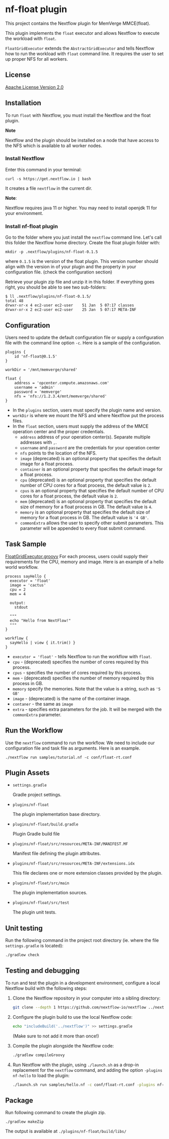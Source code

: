 # nf-float plugin

This project contains the Nextflow plugin for MemVerge MMCE(float).

This plugin implements the `float` executor and allows Nextflow to execute the
workload with `float`.

`FloatGridExecutor` extends the `AbstractGridExecutor` and tells Nextflow how
to run the workload with `float` command line.  It requires the user to set up
proper NFS for all workers.

## License

[Apache License Version 2.0](./LICENSE)

## Installation

To run `float` with Nextflow, you must install the Nextflow and the float plugin.

__Note__

Nextflow and the plugin should be installed on a node that have 
access to the NFS which is available to all worker nodes.

### Install Nextflow

Enter this command in your terminal:
```
curl -s https://get.nextflow.io | bash
```
It creates a file `nextflow` in the current dir.

__Note__:

Nextflow requires java 11 or higher.  You may need to install openjdk 11 
for your environment.


### Install nf-float plugin

Go to the folder where you just install the `nextflow` command line.
Let's call this folder the Nextflow home directory.
Create the float plugin folder with:
```
mkdir -p .nextflow/plugins/nf-float-0.1.5
```
where `0.1.5` is the version of the float plugin.  This version number should 
align with the version in of your plugin and the property in your configuration
file. (check the configuration section)

Retrieve your plugin zip file and unzip it in this folder.
If everything goes right, you should be able to see two sub-folders:
```
$ ll .nextflow/plugins/nf-float-0.1.5/
total 48
drwxr-xr-x 4 ec2-user ec2-user    51 Jan  5 07:17 classes
drwxr-xr-x 2 ec2-user ec2-user    25 Jan  5 07:17 META-INF
```

## Configuration

Users need to update the default configuration file or supply a configuration
file with the command line option `-c`.  Here is a sample of the configuration.

```
plugins {
    id 'nf-float@0.1.5'
}

workDir = '/mnt/memverge/shared'

float {
    address = 'opcenter.compute.amazonaws.com'
    username = 'admin'
    password = 'memverge'
    nfs = 'nfs://1.2.3.4/mnt/memverge/shared'
}
```

* In the `plugins` section, users must specify the plugin name and version.
* `workDir` is where we mount the NFS and where Nextflow put the process files.
* In the `float` section, users must supply the address of the MMCE operation
  center and the proper credentials.
  * `address` address of your operation center(s).  Separate multiple addresses with `,`.
  * `username` and `password` are the credentials for your operation center
  * `nfs` points to the location of the NFS.
  * `image` (deprecated) is an optional property that specifies the default image for a float process.
  * `container` is an optional property that specifies the default image for a float process.
  * `cpu` (deprecated) is an optional property that specifies the default number of 
    CPU cores for a float process, the default value is `2`.
  * `cpus` is an optional property that specifies the default number of
    CPU cores for a float process, the default value is `2`.
  * `mem` (deprecated) is an optional property that specifies the default size of memory for a
    float process in GB.  The default value is `4`.
  * `memory` is an optional property that specifies the default size of memory for a
    float process in GB.  The default value is `'4 GB'`.
  * `commonExtra` allows the user to specify other submit parameters.  This parameter
    will be appended to every float submit command.

## Task Sample
[FloatGridExecutor.groovy](plugins%2Fnf-float%2Fsrc%2Fmain%2Fcom%2Fmemverge%2Fnextflow%2FFloatGridExecutor.groovy)
For each process, users could supply their requirements for the CPU, memory and image.
Here is an example of a hello world workflow.

```
process sayHello {
  executor = 'float'
  image = 'cactus'
  cpu = 2
  mem = 4

  output:
    stdout

  """
  echo "Hello from NextFlow!"
  """
}

workflow {
  sayHello | view { it.trim() }
}
```

* `executor = 'float'` - tells Nextflow to run the workflow with `float`.
* `cpu` - (deprecated) specifies the number of cores required by this process.
* `cpus` - specifies the number of cores required by this process.
* `mem` - (deprecated) specifies the number of memory required by this process in GB.
* `memory` specify the memories.  Note that the value is a string, such as `'5 GB'`
* `image` - (deprecated) is the name of the container image.
* `contaner` - the same as `image`
* `extra` - specifies extra parameters for the job.  It will be merged with
            the `commonExtra` parameter. 

## Run the Workflow

Use the `nextflow` command to run the workflow.  We need to include our configuration
file and task file as arguments.  Here is an example.

```
./nextflow run samples/tutorial.nf -c conf/float-rt.conf
```

## Plugin Assets
                    
- `settings.gradle`
 
    Gradle project settings. 

- `plugins/nf-float`
    
    The plugin implementation base directory.

- `plugins/nf-float/build.gradle` 
    
    Plugin Gradle build file

- `plugins/nf-float/src/resources/META-INF/MANIFEST.MF` 
    
    Manifest file defining the plugin attributes.

- `plugins/nf-float/src/resources/META-INF/extensions.idx`
    
    This file declares one or more extension classes provided by the plugin.

- `plugins/nf-float/src/main` 

    The plugin implementation sources.

- `plugins/nf-float/src/test` 
                             
    The plugin unit tests. 

## Unit testing 

Run the following command in the project root directory (ie. where the file `settings.gradle` is located):

```bash
./gradlew check
```

## Testing and debugging

To run and test the plugin in a development environment, 
configure a local Nextflow build with the following steps:

1. Clone the Nextflow repository in your computer into a sibling directory:
    ```bash
    git clone --depth 1 https://github.com/nextflow-io/nextflow ../nextflow
    ```
  
2. Configure the plugin build to use the local Nextflow code:
    ```bash
    echo "includeBuild('../nextflow')" >> settings.gradle
    ```
  
   (Make sure to not add it more than once!)

3. Compile the plugin alongside the Nextflow code:
    ```bash
    ./gradlew compileGroovy
    ```

4. Run Nextflow with the plugin, using `./launch.sh` as a drop-in replacement for the `nextflow` command, and adding the option `-plugins nf-hello` to load the plugin:
    ```bash
    ./launch.sh run samples/hello.nf -c conf/float-rt.conf -plugins nf-float
    ```

## Package

Run following command to create the plugin zip.

```
./gradlew makeZip
```

The output is available at `./plugins/nf-float/build/libs/`
